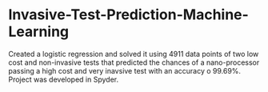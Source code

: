 # Invasive-Test-Prediction-Machine-Learning

Created a logistic regression and solved it using 4911 data points of two low cost and non-invasive tests that predicted the chances of a nano-processor passing a high cost and very inavsive test with an accuracy o 99.69%.
Project was developed in Spyder. 
